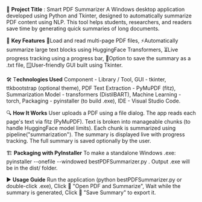 🧠 **Project Title** : Smart PDF Summarizer
A Windows desktop application developed using Python and Tkinter, designed to automatically summarize PDF content using NLP. This tool helps students, researchers, and readers save time by generating quick summaries of long documents.


📌 **Key Features**
📁Load and read multi-page PDF files,
⚡Automatically summarize large text blocks using HuggingFace Transformers,
⏳Live progress tracking using a progress bar,
💾Option to save the summary as a .txt file,
🪟User-friendly GUI built using Tkinter.


🛠️ T**echnologies Used**
Component -	Library / Tool,
GUI - tkinter, ttkbootstrap (optional theme),
PDF Text Extraction - PyMuPDF (fitz),
Summarization Model	- transformers (DistilBART),
Machine Learning - torch,
Packaging - pyinstaller (to build .exe),
IDE - Visual Studio Code.


🔍 **How It Works**
User uploads a PDF using a file dialog.
The app reads each page's text via fitz (PyMuPDF).
Text is broken into manageable chunks (to handle HuggingFace model limits).
Each chunk is summarized using pipeline("summarization").
The summary is displayed live with progress tracking.
The full summary is saved optionally by the user.


🏗️ **Packaging with PyInstaller**
To make a standalone Windows .exe:
pyinstaller --onefile --windowed bestPDFSummarizer.py .
Output .exe will be in the dist/ folder.


▶️ **Usage Guide**
Run the application (python bestPDFSummarizer.py or double-click .exe),
Click 📁 "Open PDF and Summarize",
Wait while the summary is generated,
Click 💾 "Save Summary" to export it.